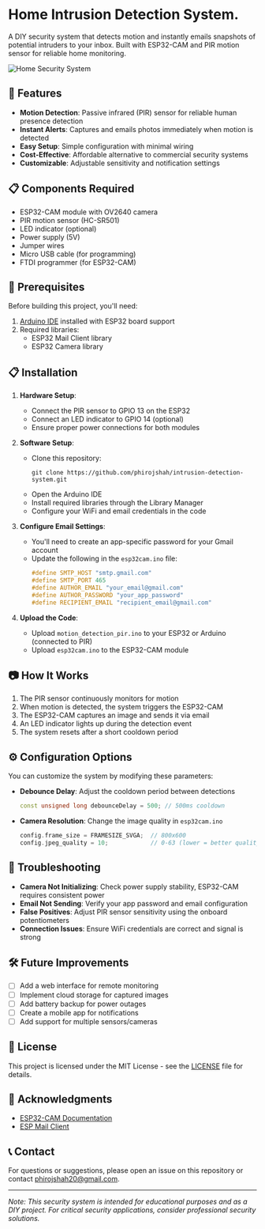# Home Intrusion Detection System.

A DIY security system that detects motion and instantly emails snapshots of potential intruders to your inbox. Built with ESP32-CAM and PIR motion sensor for reliable home monitoring.

![Home Security System](https://github.com/phirojshah/repo-name/raw/main/images/system-photo.jpg)

## 🌟 Features

- **Motion Detection**: Passive infrared (PIR) sensor for reliable human presence detection
- **Instant Alerts**: Captures and emails photos immediately when motion is detected
- **Easy Setup**: Simple configuration with minimal wiring
- **Cost-Effective**: Affordable alternative to commercial security systems
- **Customizable**: Adjustable sensitivity and notification settings

## 📋 Components Required

- ESP32-CAM module with OV2640 camera
- PIR motion sensor (HC-SR501)
- LED indicator (optional)
- Power supply (5V)
- Jumper wires
- Micro USB cable (for programming)
- FTDI programmer (for ESP32-CAM)

## 📝 Prerequisites

Before building this project, you'll need:

1. [Arduino IDE](https://www.arduino.cc/en/software) installed with ESP32 board support
2. Required libraries:
   - ESP32 Mail Client library
   - ESP32 Camera library

## 📋 Installation

1. **Hardware Setup**:
   - Connect the PIR sensor to GPIO 13 on the ESP32
   - Connect an LED indicator to GPIO 14 (optional)
   - Ensure proper power connections for both modules

2. **Software Setup**:
   - Clone this repository:
     ```
     git clone https://github.com/phirojshah/intrusion-detection-system.git
     ```
   - Open the Arduino IDE
   - Install required libraries through the Library Manager
   - Configure your WiFi and email credentials in the code

3. **Configure Email Settings**:
   - You'll need to create an app-specific password for your Gmail account
   - Update the following in the `esp32cam.ino` file:
     ```cpp
     #define SMTP_HOST "smtp.gmail.com"
     #define SMTP_PORT 465
     #define AUTHOR_EMAIL "your_email@gmail.com"
     #define AUTHOR_PASSWORD "your_app_password"
     #define RECIPIENT_EMAIL "recipient_email@gmail.com"
     ```

4. **Upload the Code**:
   - Upload `motion_detection_pir.ino` to your ESP32 or Arduino (connected to PIR)
   - Upload `esp32cam.ino` to the ESP32-CAM module

## 📷 How It Works

1. The PIR sensor continuously monitors for motion
2. When motion is detected, the system triggers the ESP32-CAM
3. The ESP32-CAM captures an image and sends it via email
4. An LED indicator lights up during the detection event
5. The system resets after a short cooldown period

## ⚙️ Configuration Options

You can customize the system by modifying these parameters:

- **Debounce Delay**: Adjust the cooldown period between detections
  ```cpp
  const unsigned long debounceDelay = 500; // 500ms cooldown
  ```

- **Camera Resolution**: Change the image quality in `esp32cam.ino`
  ```cpp
  config.frame_size = FRAMESIZE_SVGA;  // 800x600
  config.jpeg_quality = 10;            // 0-63 (lower = better quality)
  ```

## 🔧 Troubleshooting

- **Camera Not Initializing**: Check power supply stability, ESP32-CAM requires consistent power
- **Email Not Sending**: Verify your app password and email configuration
- **False Positives**: Adjust PIR sensor sensitivity using the onboard potentiometers
- **Connection Issues**: Ensure WiFi credentials are correct and signal is strong

## 🛠️ Future Improvements

- [ ] Add a web interface for remote monitoring
- [ ] Implement cloud storage for captured images
- [ ] Add battery backup for power outages
- [ ] Create a mobile app for notifications
- [ ] Add support for multiple sensors/cameras

## 📄 License

This project is licensed under the MIT License - see the [LICENSE](LICENSE) file for details.

## 🙏 Acknowledgments

- [ESP32-CAM Documentation](https://github.com/espressif/esp32-camera)
- [ESP Mail Client](https://github.com/mobizt/ESP-Mail-Client)

## 📞 Contact

For questions or suggestions, please open an issue on this repository or contact [phirojshah20@gmail.com](mailto:phirojshah20@gmail.com).

---

*Note: This security system is intended for educational purposes and as a DIY project. For critical security applications, consider professional security solutions.*
